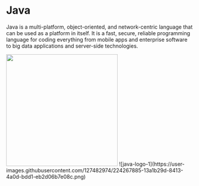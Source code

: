# Java
Java is a multi-platform, object-oriented, and network-centric language that can be used as a platform in itself. It is a fast, secure, reliable programming language for coding everything from mobile apps and enterprise software to big data applications and server-side technologies.

<img src="https://user-images.githubusercontent.com/127482974/224267885-13a1b29d-8413-4a0d-bdd1-eb2d06b7e08c.png" width="300" height="auto">
![java-logo-1](https://user-images.githubusercontent.com/127482974/224267885-13a1b29d-8413-4a0d-bdd1-eb2d06b7e08c.png)

